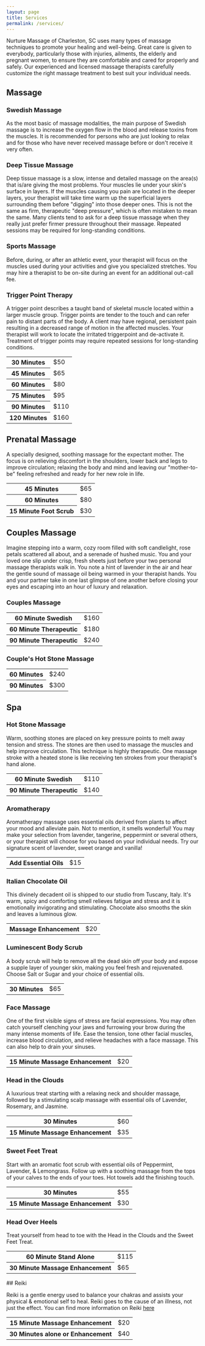 ```yaml
---
layout: page
title: Services 
permalink: /services/
---
```


Nurture Massage of Charleston, SC uses many types of massage techniques to promote your healing and well-being. Great care is given to everybody, particularly those with injuries, ailments, the elderly and pregnant women, to ensure they are comfortable and cared for properly and safely. Our experienced and licensed massage therapists carefully customize the right massage treatment to best suit your individual needs. 


## Massage

### Swedish Massage

As the most basic of massage modalities, the main purpose of Swedish massage is to increase the oxygen flow in the blood and release toxins from the muscles. It is recommended for persons who are just looking to relax and for those who have never received massage before or don't receive it very often. 

### Deep Tissue Massage

Deep tissue massage is a slow, intense and detailed massage on the area(s) that is/are giving the most problems. Your muscles lie under your skin's surface in layers. If the muscles causing you pain are located in the deeper layers, your therapist will take time warm up the superficial layers surrounding them before "digging" into those deeper ones. This is not the same as firm, therapeutic "deep pressure", which is often mistaken to mean the same. Many clients tend to ask for a deep tissue massage when they really just prefer firmer pressure throughout their massage. Repeated sessions may be required for long-standing conditions. 

### Sports Massage

Before, during, or after an athletic event, your therapist will focus on the muscles used during your activities and give you specialized stretches. You may hire a therapist to be on-site during an event for an additional out-call fee. 

### Trigger Point Therapy

A trigger point describes a taught band of skeletal muscle located within a larger muscle group. Trigger points are tender to the touch and can refer pain to distant parts of the body. A client may have regional, persistent pain resulting in a decreased range of motion in the affected muscles. Your therapist will work to locate the irritated triggerpoint and de-activate it. Treatment of trigger points may require repeated sessions for long-standing conditions. 

<table>
  <tr><th>30 Minutes</th><td>$50</td></tr>
  <tr><th>45 Minutes</th><td>$65</td></tr>
  <tr><th>60 Minutes</th><td>$80</td></tr>
  <tr><th>75 Minutes</th><td>$95</td></tr>
  <tr><th>90 Minutes</th><td>$110</td></tr>
  <tr><th>120 Minutes</th><td>$160</td></tr>
</table>

## Prenatal Massage

A specially designed, soothing massage for the expectant mother. The focus is on relieving discomfort in the shoulders, lower back and legs to improve circulation; relaxing the body and mind and leaving our "mother-to-be" feeling refreshed and ready for her new role in life. 
<table>
  <tr><th>45 Minutes</th><td>$65</td></tr>
  <tr><th>60 Minutes</th><td>$80</td></tr>
  <tr><th>15 Minute Foot Scrub</th><td>$30</td></tr>
</table>

## Couples Massage

Imagine stepping into a warm, cozy room filled with soft candlelight, rose petals scattered all about, and a serenade of hushed music. You and your loved one slip under crisp, fresh sheets just before your two personal massage therapists walk in. You note a hint of lavender in the air and hear the gentle sound of massage oil being warmed in your therapist hands. You and your partner take in one last glimpse of one another before closing your eyes and escaping into an hour of luxury and relaxation. 

### Couples Massage

<table>
  <tr><th>60 Minute Swedish</th><td>$160</td></tr>
  <tr><th>60 Minute Therapeutic</th><td>$180</td></tr>
  <tr><th>90 Minute Therapeutic</th><td>$240</td></tr>
</table>

### Couple's Hot Stone Massage

<table>
  <tr><th>60 Minutes</th><td>$240</td></tr>
  <tr><th>90 Minutes</th><td>$300</td></tr>
</table>

## Spa

### Hot Stone Massage

Warm, soothing stones are placed on key pressure points to melt away tension and stress. The stones are then used to massage the muscles and help improve circulation. This technique is highly therapeutic. One massage stroke with a heated stone is like receiving ten strokes from your therapist's hand alone. 
<table>
  <tr><th>60 Minute Swedish</th><td>$110</td></tr>
  <tr><th>90 Minute Therapeutic</th><td>$140</td></tr> 
</table>

### Aromatherapy

Aromatherapy massage uses essential oils derived from plants to affect your mood and alleviate pain. Not to mention, it smells wonderful! You may make your selection from lavender, tangerine, peppermint or several others, or your therapist will choose for you based on your individual needs. Try our signature scent of lavender, sweet orange and vanilla! 

<table>
  <tr><th>Add Essential Oils</th><td>$15</td></tr> 
</table>

### Italian Chocolate Oil

This divinely decadent oil is shipped to our studio from Tuscany, Italy. It's warm, spicy and comforting smell relieves fatigue and stress and it is emotionally invigorating and stimulating. Chocolate also smooths the skin and leaves a luminous glow. 

<table>
  <tr><th>Massage Enhancement</th><td>$20 </td></tr>
</table>

### Luminescent Body Scrub

A body scrub will help to remove all the dead skin off your body and expose a supple layer of younger skin, making you feel fresh and rejuvenated. Choose Salt or Sugar and your choice of essential oils. 

<table>
  <tr><th>30 Minutes</th><td>$65</td></tr> 
</table>

### Face Massage 

One of the first visible signs of stress are facial expressions. You may often catch yourself clenching your jaws and furrowing your brow during the many intense moments of life. Ease the tension, tone other facial muscles, increase blood circulation, and relieve headaches with a face massage. This can also help to drain your sinuses.

<table>
  <tr><th>15 Minute Massage Enhancement</th><td>$20 </td></tr>
</table>


### Head in the Clouds 

A luxurious treat starting with a relaxing neck and shoulder massage, followed by a stimulating scalp massage with essential oils of Lavender, Rosemary, and Jasmine.

<table>
  <tr><th>30 Minutes</th><td>$60</td></tr>
  <tr><th>15 Minute Massage Enhancement</th><td>$35</td></tr>
</table>

### Sweet Feet Treat 

Start with an aromatic foot scrub with essential oils of Peppermint, Lavender, & Lemongrass. Follow up with a soothing massage from the tops of your calves to the ends of your toes. Hot towels add the finishing touch.
<table>
  <tr><th>30 Minutes</th><td>$55</td></tr>
  <tr><th>15 Minute Massage Enhancement</th><td>$30</td></tr>
</table>

### Head Over Heels

Treat yourself from head to toe with the Head in the Clouds and the Sweet Feet Treat.

<table>
  <tr><th>60 Minute Stand Alone</th><td>$115</td></tr> 
  <tr><th>30 Minute Massage Enhancement</th><td>$65</td></tr> 
</table>
## Reiki

Reiki is a gentle energy used to balance your chakras and assists your physical & emotional self to heal. Reiki goes to the cause of an illness, not just the effect. You can find more information on Reiki [here](http://www.reiki.org/faq/whatisreiki.html)

<table>
  <tr><th>15 Minute Massage Enhancement</th><td>$20</td></tr> 
  <tr><th>30 Minutes alone or Enhancement</th><td>$40</td></tr>
<table>
